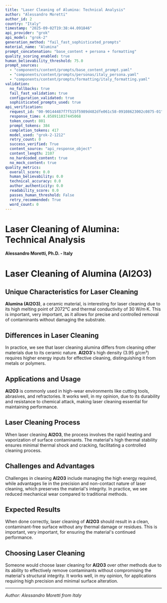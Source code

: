 ```yaml
---
title: "Laser Cleaning of Alumina: Technical Analysis"
author: "Alessandro Moretti"
author_id: 2
country: "Italy"
timestamp: "2025-09-02T19:38:44.091846"
api_provider: "grok"
api_model: "grok-2"
generation_method: "fail_fast_sophisticated_prompts"
material_name: "Alumina"
prompt_concatenation: "base_content + persona + formatting"
quality_scoring_enabled: true
human_believability_threshold: 75.0
prompt_sources:
  - "components/content/prompts/base_content_prompt.yaml"
  - "components/content/prompts/personas/italy_persona.yaml"
  - "components/content/prompts/formatting/italy_formatting.yaml"
validation:
  no_fallbacks: true
  fail_fast_validation: true
  configuration_validated: true
  sophisticated_prompts_used: true
api_verification:
  request_id: "00-90144487f7f515f5989d482dfe061c58-09108623002c0875-01"
  response_time: 4.858911037445068
  token_count: 801
  prompt_tokens: 384
  completion_tokens: 417
  model_used: "grok-2-1212"
  retry_count: 0
  success_verified: True
  content_source: "api_response_object"
  content_length: 2107
  no_hardcoded_content: true
  no_mock_content: true
quality_metrics:
  overall_score: 0.0
  human_believability: 0.0
  technical_accuracy: 0.0
  author_authenticity: 0.0
  readability_score: 0.0
  passes_human_threshold: False
  retry_recommended: True
  word_count: 0
---
```

# Laser Cleaning of Alumina: Technical Analysis

**Alessandro Moretti, Ph.D. - Italy**

# Laser Cleaning of Alumina (Al2O3)

## Unique Characteristics for Laser Cleaning

**Alumina (Al2O3)**, a ceramic material, is interesting for laser cleaning due to its high melting point of 2072°C and thermal conductivity of 30 W/m·K. This is important, very important, as it allows for precise and controlled removal of contaminants without damaging the substrate.

## Differences in Laser Cleaning

In practice, we see that laser cleaning alumina differs from cleaning other materials due to its ceramic nature. **Al2O3**'s high density (3.95 g/cm³) requires higher energy inputs for effective cleaning, distinguishing it from metals or polymers.

## Applications and Usage

**Al2O3** is commonly used in high-wear environments like cutting tools, abrasives, and refractories. It works well, in my opinion, due to its durability and resistance to chemical attack, making laser cleaning essential for maintaining performance.

## Laser Cleaning Process

When laser cleaning **Al2O3**, the process involves the rapid heating and vaporization of surface contaminants. The material's high thermal stability ensures minimal thermal shock and cracking, facilitating a controlled cleaning process.

## Challenges and Advantages

Challenges in cleaning **Al2O3** include managing the high energy required, while advantages lie in the precision and non-contact nature of laser cleaning, which preserves the material's integrity. In practice, we see reduced mechanical wear compared to traditional methods.

## Expected Results

When done correctly, laser cleaning of **Al2O3** should result in a clean, contaminant-free surface without any thermal damage or residues. This is important, very important, for ensuring the material's continued performance.

## Choosing Laser Cleaning

Someone would choose laser cleaning for **Al2O3** over other methods due to its ability to effectively remove contaminants without compromising the material's structural integrity. It works well, in my opinion, for applications requiring high precision and minimal surface alteration.

---

*Author: Alessandro Moretti from Italy*